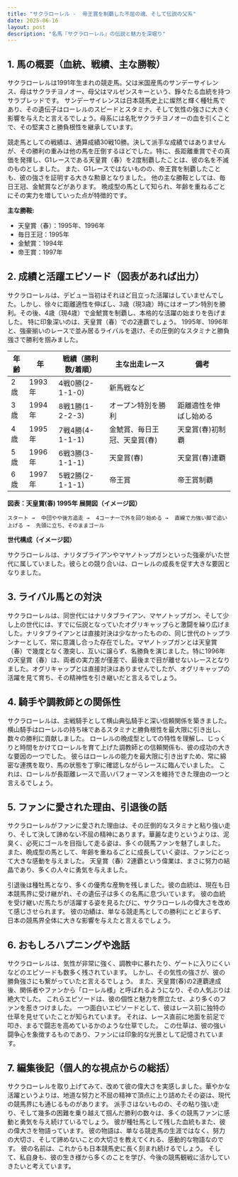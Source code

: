 ```yaml
---
title: "サクラローレル -  帝王賞を制覇した不屈の魂、そして伝説の父系"
date: 2025-06-16
layout: post
description: "名馬『サクラローレル』の伝説と魅力を深堀り"
---
```


## 1. 馬の概要（血統、戦績、主な勝鞍）

サクラローレルは1991年生まれの競走馬。父は米国産馬のサンデーサイレンス、母はサクラチヨノオー、母父はマルゼンスキーという、錚々たる血統を持つサラブレッドです。  サンデーサイレンスは日本競馬史上に燦然と輝く種牡馬であり、その遺伝子はローレルのスピードとスタミナ、そして気性の強さに大きく影響を与えたと言えるでしょう。母系には名牝サクラチヨノオーの血を引くことで、その堅実さと勝負根性を継承しています。

競走馬としての戦績は、通算成績30戦10勝。決して派手な成績ではありませんが、その勝利の重みは他の馬を圧倒するほどでした。特に、長距離重賞でその真価を発揮し、G1レースである天皇賞（春）を2度制覇したことは、彼の名を不滅のものとしました。  また、G1レースではないものの、帝王賞を制覇したことも、彼の強さを証明する大きな勲章となりました。  他の主な勝鞍としては、毎日王冠、金鯱賞などがあります。  晩成型の馬として知られ、年齢を重ねるごとにその実力を増していった点が特徴的です。

**主な勝鞍:**

* 天皇賞（春）：1995年、1996年
* 毎日王冠：1995年
* 金鯱賞：1994年
* 帝王賞：1997年


## 2. 成績と活躍エピソード（図表があれば出力）

サクラローレルは、デビュー当初はそれほど目立った活躍はしていませんでした。しかし、徐々に距離適性を伸ばし、3歳（現3歳）時にはオープン特別を勝利。その後、4歳（現4歳）で金鯱賞を制覇し、本格的な活躍の始まりを告げました。  特に印象深いのは、天皇賞（春）での2連覇でしょう。  1995年、1996年と、強豪揃いのレースで並み居るライバルを退け、その圧倒的なスタミナと勝負強さで勝利を掴みました。

| 年齢 | 年 | 戦績（勝利数/着順） | 主な出走レース | 備考 |
|---|---|---|---|---|
| 2歳 | 1993年 | 4戦0勝(2-1-1-0) | 新馬戦など |  |
| 3歳 | 1994年 | 8戦1勝(1-2-2-3) | オープン特別を勝利 | 距離適性を伸ばし始める |
| 4歳 | 1995年 | 7戦4勝(4-1-1-1) | 金鯱賞、毎日王冠、天皇賞(春) | 天皇賞(春)初制覇 |
| 5歳 | 1996年 | 6戦3勝(3-1-1-1) | 天皇賞(春) | 天皇賞(春)連覇 |
| 6歳 | 1997年 | 5戦2勝(2-1-1-1) | 帝王賞 | 帝王賞制覇 |


**図表：天皇賞(春) 1995年 展開図（イメージ図）**

```
スタート →  中団やや後方追走 →  4コーナーで外を回り始める →  直線で力強い脚で追い上げる →  先頭に立ち、そのままゴール
```


**世代構成（イメージ図）**

サクラローレルは、ナリタブライアンやマヤノトップガンといった強豪がいた世代に属していました。彼らとの競り合いは、ローレルの成長を促す大きな要因となりました。


## 3. ライバル馬との対決

サクラローレルは、同世代にはナリタブライアン、マヤノトップガン、そして少し上の世代には、すでに伝説となっていたオグリキャップらと激闘を繰り広げました。ナリタブライアンとは直接対決は少なかったものの、同じ世代のトップランナーとして、常に意識し合った存在でした。マヤノトップガンとは天皇賞（春）で幾度となく激突し、互いに譲らず、名勝負を演じました。特に1996年の天皇賞（春）は、両者の実力差が僅差で、最後まで目が離せないレースとなりました。オグリキャップとは直接対決はありませんでしたが、オグリキャップの活躍を見て育ち、その精神性を引き継いだと言えるでしょう。


## 4. 騎手や調教師との関係性

サクラローレルは、主戦騎手として横山典弘騎手と深い信頼関係を築きました。横山騎手はローレルの持ち味であるスタミナと勝負根性を最大限に引き出し、数々の勝利に貢献しました。  ローレルの晩成型としての特性を理解し、じっくりと時間をかけてローレルを育て上げた調教師との信頼関係も、彼の成功の大きな要因の一つでした。  彼らはローレルの能力を最大限に引き出すため、常に綿密な連携を取り、馬の状態を丁寧に確認しながらレースに臨んでいました。  これは、ローレルが長距離レースで高いパフォーマンスを維持できた理由の一つと言えるでしょう。


## 5. ファンに愛された理由、引退後の話

サクラローレルがファンに愛された理由は、その圧倒的なスタミナと粘り強い走り、そして決して諦めない不屈の精神にあります。華麗な走りというよりは、泥臭く、必死にゴールを目指して走る姿は、多くの競馬ファンを魅了しました。  また、晩成型の馬として、年齢を重ねるごとに成長していく姿は、ファンにとって大きな感動を与えました。  天皇賞（春）2連覇という偉業は、まさに努力の結晶であり、多くの人々に勇気を与えました。

引退後は種牡馬となり、多くの優秀な産駒を残しました。彼の血統は、現在も日本競馬界に受け継がれ、その遺伝子は多くの名馬に息づいています。  彼の血統を受け継いだ馬たちが活躍する姿を見るたびに、サクラローレルの偉大さを改めて感じさせられます。  彼の功績は、単なる競走馬としての勝利にとどまらず、日本の競馬界全体に大きな影響を与えたと言えるでしょう。


## 6. おもしろハプニングや逸話

サクラローレルは、気性が非常に強く、調教中に暴れたり、ゲートに入りにくいなどのエピソードも数多く残されています。  しかし、その気性の強さが、彼の勝負強さにも繋がっていたと言えるでしょう。  また、天皇賞(春)の2連覇達成後、関係者やファンから「ローレル様」と呼ばれるようになり、その人気ぶりは絶大でした。  これらエピソードは、彼の個性と魅力を際立たせ、より多くのファンを惹きつけました。  一つ面白いエピソードとして、彼はレース前に独特の仕草を見せていたことが知られています。  それは、レース直前に地面を前足で叩き、まるで闘志を高めているかのような仕草でした。  この仕草は、彼の強い闘争心を象徴するものであり、ファンには印象的な光景として記憶されています。


## 7. 編集後記（個人的な視点からの総括）

サクラローレルを取り上げてみて、改めて彼の偉大さを実感しました。華やかな活躍というよりは、地道な努力と不屈の精神で頂点に上り詰めたその姿は、現代の競馬界にも通じるものがあります。  派手さはないものの、その粘り強い走り、そして幾多の困難を乗り越えて掴んだ勝利の数々は、多くの競馬ファンに感動と勇気を与え続けているでしょう。  彼が種牡馬として残した血統もまた、彼の偉大さを物語っています。  彼の物語は、単なる競走馬の生涯ではなく、努力の大切さ、そして諦めないことの大切さを教えてくれる、感動的な物語なのです。  彼の名前は、これからも日本競馬史に長く刻まれ続けるでしょう。  そして、私自身も、彼の生き様から多くのことを学び、今後の競馬観戦に活かしていきたいと考えています。
